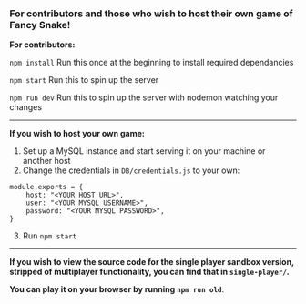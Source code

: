 ### For contributors and those who wish to host their own game of Fancy Snake!

**For contributors:**

`npm install`
Run this once at the beginning to install required dependancies

`npm start`
Run this to spin up the server

`npm run dev`
Run this to spin up the server with nodemon watching your changes

---

**If you wish to host your own game:**

1. Set up a MySQL instance and start serving it on your machine or another host
2. Change the credentials in `DB/credentials.js` to your own:

```
module.exports = {
	host: "<YOUR HOST URL>",
	user: "<YOUR MYSQL USERNAME>",
	password: "<YOUR MYSQL PASSWORD>",
}
```

3. Run `npm start`

---

**If you wish to view the source code for the single player sandbox version, stripped of multiplayer functionality, you can find that in `single-player/`.**

**You can play it on your browser by running `npm run old`**.
